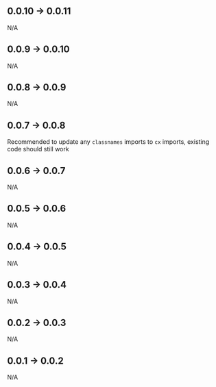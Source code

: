 ## 0.0.10 -> 0.0.11

N/A

## 0.0.9 -> 0.0.10

N/A

## 0.0.8 -> 0.0.9

N/A

## 0.0.7 -> 0.0.8

Recommended to update any `classnames` imports to `cx` imports, existing code
should still work

## 0.0.6 -> 0.0.7

N/A

## 0.0.5 -> 0.0.6

N/A

## 0.0.4 -> 0.0.5

N/A

## 0.0.3 -> 0.0.4

N/A

## 0.0.2 -> 0.0.3

N/A

## 0.0.1 -> 0.0.2

N/A
